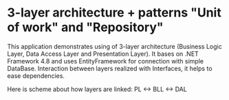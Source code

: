 # 3-layer architecture + patterns "Unit of work" and "Repository"
This application demonstrates using of 3-layer architecture (Business Logic Layer, Data Access Layer and Presentation Layer).
It bases on .NET Framework 4.8 and uses EntityFramework for connection with simple DataBase.
Interaction between layers realized with Interfaces, it helps to ease dependencies.

Here is scheme about how layers are linked: PL <-> BLL <-> DAL